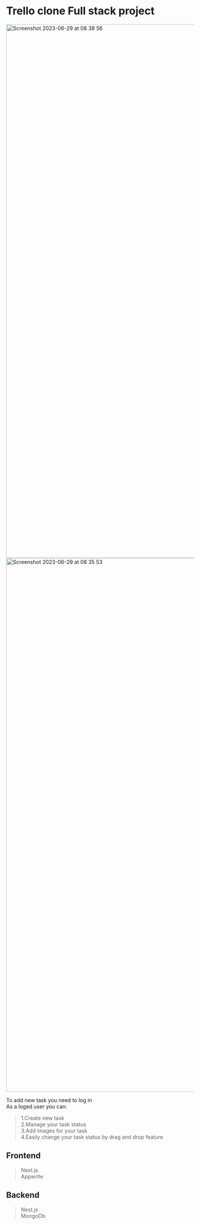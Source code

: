 # Trello clone Full stack project<br>
<img width="1434" alt="Screenshot 2023-06-29 at 08 38 56" src="https://github.com/ArtyomZayarny/TaskManager/assets/15728688/04c62f0a-51b2-4cf3-b8da-bcb4aedd42e2">
<img width="1434" alt="Screenshot 2023-06-29 at 08 35 53" src="https://github.com/ArtyomZayarny/TaskManager/assets/15728688/670433ee-3c43-4968-b84b-bd9f99b404e7">


To add new task you need to log in<br>
As a loged user you can:<br>
 >1.Create new task<br>
 >2.Manage your task status<br>
 >3.Add images for your task<br>
 >4.Easily change your task status by drag and drop feature<br>

## Frontend<br>
>Next.js<br>
 >Appwrite<br>

## Backend<br>
  >Nest.js<br>
  >MongoDb<br>
 
